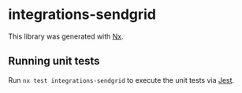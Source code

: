 # integrations-sendgrid

This library was generated with [Nx](https://nx.dev).

## Running unit tests

Run `nx test integrations-sendgrid` to execute the unit tests via [Jest](https://jestjs.io).

